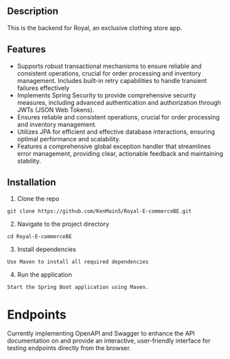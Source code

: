 <h2>Description</h2>

This is the backend for Royal, an exclusive clothing store app. 

<h2>Features</h2>

<div>
  <ul>
    <li>Supports robust transactional mechanisms to ensure reliable and consistent operations, crucial for order processing and inventory management. Includes built-in retry capabilities to handle transient failures effectively</li>
    <li>Implements Spring Security to provide comprehensive security measures, including advanced authentication and authorization through JWTs (JSON Web Tokens).</li>
    <li>Ensures reliable and consistent operations, crucial for order processing and inventory management.</li>
    <li>Utilizes JPA for efficient and effective database interactions, ensuring optimal performance and scalability.</li>
    <li>Features a comprehensive global exception handler that streamlines error management, providing clear, actionable feedback and maintaining stability.</li>


  </ul>
</div>


## Installation
<a id='install'></a>

1. Clone the repo
```
git clone https://github.com/KenMain5/Royal-E-commerceBE.git
```
2. Navigate to the project directory
```
cd Royal-E-commerceBE
```
3. Install dependencies
```
Use Maven to install all required dependencies
```
4. Run the application
```
Start the Spring Boot application using Maven.
```


# Endpoints
Currently implementing OpenAPI and Swagger to enhance the API documentation on and provide an interactive, user-friendly interface for testing endpoints directly from the browser. 
